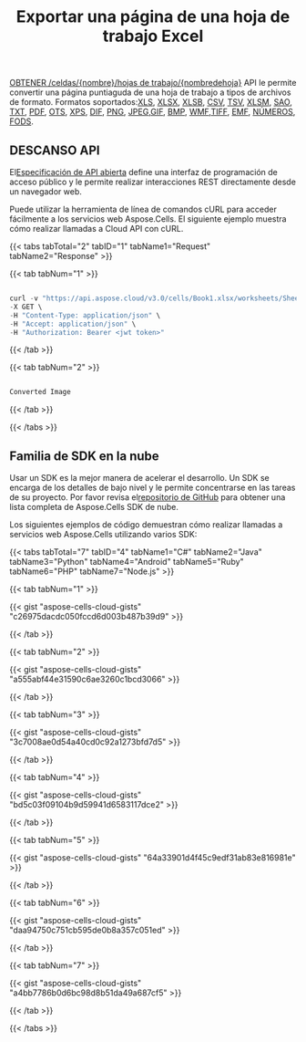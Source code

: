 ﻿---
title: Exportar una página de una hoja de trabajo Excel
second_title: Aspose.Cells Cloud Documen
linktitle: página
type: docs
url: /es/worksheets/page-to-different-formats/
aliases: [/get-worksheet-for-page-index/]
keywords: Get page to different format content from an Excel worksheet
description: Aspose.Cells Cloud REST API admite la obtención de páginas con contenido en diferentes formatos desde una hoja de trabajo Excel. SDK admite tipos de lenguajes de desarrollo. Incluyen Android, C#, Go, Java, NodeJS, Perl, PHP, Python, Ruby y Swift.
weight: 240
---
[OBTENER /celdas/{nombre}/hojas de trabajo/{nombredehoja}](https://apireference.aspose.cloud/cells/#/Worksheets/GetWorksheet) API le permite convertir una página puntiaguda de una hoja de trabajo a tipos de archivos de formato. Formatos soportados:[XLS](https://docs.fileformat.com/spreadsheet/xls/), [XLSX](https://docs.fileformat.com/spreadsheet/xlsx/), [XLSB](https://docs.fileformat.com/spreadsheet/xlsb/), [CSV](https://docs.fileformat.com/spreadsheet/csv/), [TSV](https://docs.fileformat.com/spreadsheet/tsv/), [XLSM](https://docs.fileformat.com/spreadsheet/xlsm/), [SAO](https://docs.fileformat.com/spreadsheet/ods/), [TXT](https://docs.fileformat.com/word-processing/txt/), [PDF](https://docs.fileformat.com/pdf/), [OTS](https://docs.fileformat.com/spreadsheet/ots/), [XPS](https://docs.fileformat.com/page-description-language/xps/), [DIF](https://docs.fileformat.com/spreadsheet/dif/), [PNG](https://docs.fileformat.com/Image/png/), [JPEG](https://docs.fileformat.com/image/jpeg/),[GIF](https://docs.fileformat.com/image/gif/), [BMP](https://docs.fileformat.com/image/bmp/), [WMF](https://docs.fileformat.com/image/wmf/),[TIFF](https://docs.fileformat.com/image/tiff/), [EMF](https://docs.fileformat.com/image/emf/), [NÚMEROS](https://docs.fileformat.com/spreadsheet/numbers/), [FODS](https://docs.fileformat.com/spreadsheet/fods/).


## DESCANSO API

 El[Especificación de API abierta](https://apireference.aspose.cloud/cells/#/Worksheets/GetWorkshee) define una interfaz de programación de acceso público y le permite realizar interacciones REST directamente desde un navegador web.
 
Puede utilizar la herramienta de línea de comandos cURL para acceder fácilmente a los servicios web Aspose.Cells. El siguiente ejemplo muestra cómo realizar llamadas a Cloud API con cURL.

{{< tabs tabTotal="2" tabID="1" tabName1="Request" tabName2="Response" >}}

{{< tab tabNum="1" >}}

```java

curl -v "https://api.aspose.cloud/v3.0/cells/Book1.xlsx/worksheets/Sheet1?format=png&verticalResolution=100&horizontalResolution=90&pageIndex=1&folder=DotnetFiles" \
-X GET \
-H "Content-Type: application/json" \
-H "Accept: application/json" \
-H "Authorization: Bearer <jwt token>"

```

{{< /tab >}}

{{< tab tabNum="2" >}}

```java

Converted Image 

```

{{< /tab >}}

{{< /tabs >}}

## Familia de SDK en la nube
 
 Usar un SDK es la mejor manera de acelerar el desarrollo. Un SDK se encarga de los detalles de bajo nivel y le permite concentrarse en las tareas de su proyecto. Por favor revisa el[repositorio de GitHub](https://github.com/aspose-cells-cloud) para obtener una lista completa de Aspose.Cells SDK de nube.
 
Los siguientes ejemplos de código demuestran cómo realizar llamadas a servicios web Aspose.Cells utilizando varios SDK:

{{< tabs tabTotal="7" tabID="4" tabName1="C#" tabName2="Java" tabName3="Python" tabName4="Android" tabName5="Ruby" tabName6="PHP" tabName7="Node.js" >}}

{{< tab tabNum="1" >}}

{{< gist "aspose-cells-cloud-gists" "c26975dacdc050fccd6d003b487b39d9" >}}

{{< /tab >}}

{{< tab tabNum="2" >}}

{{< gist "aspose-cells-cloud-gists" "a555abf44e31590c6ae3260c1bcd3066" >}}

{{< /tab >}}

{{< tab tabNum="3" >}}

{{< gist "aspose-cells-cloud-gists" "3c7008ae0d54a40cd0c92a1273bfd7d5" >}}

{{< /tab >}}

{{< tab tabNum="4" >}}

{{< gist "aspose-cells-cloud-gists" "bd5c03f09104b9d59941d6583117dce2" >}}

{{< /tab >}}

{{< tab tabNum="5" >}}

{{< gist "aspose-cells-cloud-gists" "64a33901d4f45c9edf31ab83e816981e" >}}

{{< /tab >}}

{{< tab tabNum="6" >}}

{{< gist "aspose-cells-cloud-gists" "daa94750c751cb595de0b8a357c051ed" >}}

{{< /tab >}}

{{< tab tabNum="7" >}}

{{< gist "aspose-cells-cloud-gists" "a4bb7786b0d6bc98d8b51da49a687cf5" >}}

{{< /tab >}}

{{< /tabs >}}
